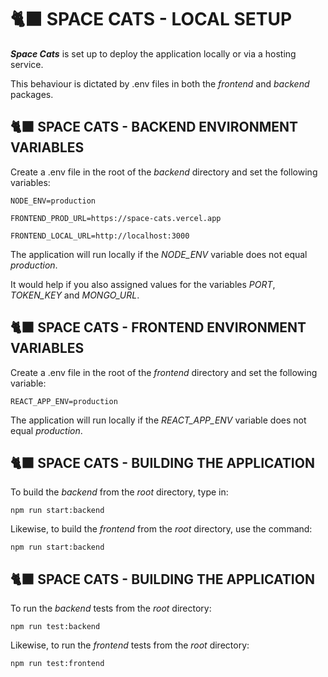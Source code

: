 # 🐈‍⬛ SPACE CATS - LOCAL SETUP

**_Space Cats_** is set up to deploy the application locally or via a hosting service.

This behaviour is dictated by .env files in both the _frontend_ and _backend_ packages.

## 🐈‍⬛ SPACE CATS - BACKEND ENVIRONMENT VARIABLES

Create a .env file in the root of the _backend_ directory and set the following variables:

```
NODE_ENV=production

FRONTEND_PROD_URL=https://space-cats.vercel.app

FRONTEND_LOCAL_URL=http://localhost:3000
```

The application will run locally if the _NODE_ENV_ variable does not equal _production_.

It would help if you also assigned values for the variables _PORT_, _TOKEN_KEY_ and _MONGO_URL_.

## 🐈‍⬛ SPACE CATS - FRONTEND ENVIRONMENT VARIABLES

Create a .env file in the root of the _frontend_ directory and set the following variable:

```
REACT_APP_ENV=production
```

The application will run locally if the _REACT_APP_ENV_ variable does not equal _production_.

## 🐈‍⬛ SPACE CATS - BUILDING THE APPLICATION

To build the _backend_ from the _root_ directory, type in:

```
npm run start:backend
```

Likewise, to build the _frontend_ from the _root_ directory, use the command:

```
npm run start:backend
```

## 🐈‍⬛ SPACE CATS - BUILDING THE APPLICATION

To run the _backend_ tests from the _root_ directory:

```
npm run test:backend
```

Likewise, to run the _frontend_ tests from the _root_ directory:

```
npm run test:frontend
```

